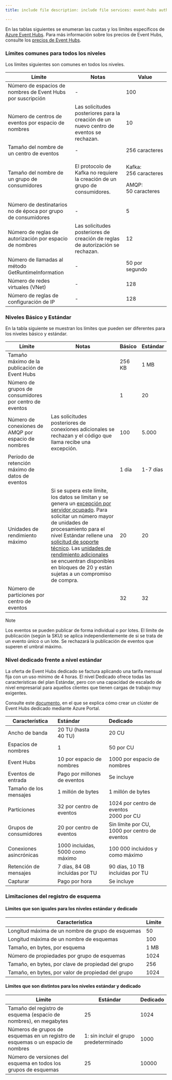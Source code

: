 ```yaml
---
title: include file description: include file services: event-hubs author: spelluru ms.service: event-hubs ms.topic: include ms.date: 03/31/2021 ms.author: spelluru ms.custom: "include file","fasttrack-edit","iot","event-hubs"

---
```


En las tablas siguientes se enumeran las cuotas y los límites específicos de [Azure Event Hubs](https://azure.microsoft.com/services/event-hubs/). Para más información sobre los precios de Event Hubs, consulte los [precios de Event Hubs](https://azure.microsoft.com/pricing/details/event-hubs/).

### <a name="common-limits-for-all-tiers"></a>Límites comunes para todos los niveles
Los límites siguientes son comunes en todos los niveles. 

| Límite |  Notas | Value |
| --- |  --- | --- |
| Número de espacios de nombres de Event Hubs por suscripción |- |100 |
| Número de centros de eventos por espacio de nombres | Las solicitudes posteriores para la creación de un nuevo centro de eventos se rechazan. |10 |
| Tamaño del nombre de un centro de eventos |- | 256 caracteres |
| Tamaño del nombre de un grupo de consumidores | El protocolo de Kafka no requiere la creación de un grupo de consumidores. | <p>Kafka: 256 caracteres</p><p>AMQP: 50 caracteres |
| Número de destinatarios no de época por grupo de consumidores |- |5 |
| Número de reglas de autorización por espacio de nombres | Las solicitudes posteriores de creación de reglas de autorización se rechazan.|12 |
| Número de llamadas al método GetRuntimeInformation |  - | 50 por segundo | 
| Número de redes virtuales (VNet) | - | 128 | 
| Número de reglas de configuración de IP | - | 128 | 

### <a name="basic-vs-standard-tiers"></a>Niveles Básico y Estándar
En la tabla siguiente se muestran los límites que pueden ser diferentes para los niveles básico y estándar. 

| Límite | Notas | Básico | Estándar |
|---|---|--|---|
| Tamaño máximo de la publicación de Event Hubs| &nbsp; | 256 KB | 1 MB |
| Número de grupos de consumidores por centro de eventos | &nbsp; |1 |20 |
| Número de conexiones de AMQP por espacio de nombres | Las solicitudes posteriores de conexiones adicionales se rechazan y el código que llama recibe una excepción. |100 |5\.000|
| Período de retención máximo de datos de eventos | &nbsp; |1 día |1-7 días |
| Unidades de rendimiento máximo |Si se supera este límite, los datos se limitan y se genera un [excepción por servidor ocupado](/dotnet/api/microsoft.servicebus.messaging.serverbusyexception). Para solicitar un número mayor de unidades de procesamiento para el nivel Estándar rellene una [solicitud de soporte técnico](../articles/azure-portal/supportability/how-to-create-azure-support-request.md). Las [unidades de rendimiento adicionales](../articles/event-hubs/event-hubs-auto-inflate.md) se encuentran disponibles en bloques de 20 y están sujetas a un compromiso de compra. |20 | 20 | 
| Número de particiones por centro de eventos | |32 | 32 | 

> [!NOTE]
>
> Los eventos se pueden publicar de forma individual o por lotes. 
> El límite de publicación (según la SKU) se aplica independientemente de si se trata de un evento único o un lote. Se rechazará la publicación de eventos que superen el umbral máximo.

### <a name="dedicated-tier-vs-standard-tier"></a>Nivel dedicado frente a nivel estándar
La oferta de Event Hubs dedicado se factura aplicando una tarifa mensual fija con un uso mínimo de 4 horas. El nivel Dedicado ofrece todas las características del plan Estándar, pero con una capacidad de escalado de nivel empresarial para aquellos clientes que tienen cargas de trabajo muy exigentes. 

Consulte este [documento](../articles/event-hubs/event-hubs-dedicated-cluster-create-portal.md), en el que se explica cómo crear un clúster de Event Hubs dedicado mediante Azure Portal.

| Característica | Estándar | Dedicado |
| --- |:---|:---|
| Ancho de banda | 20 TU (hasta 40 TU) | 20 CU |
| Espacios de nombres |  1 | 50 por CU |
| Event Hubs |  10 por espacio de nombres | 1000 por espacio de nombres |
| Eventos de entrada | Pago por millones de eventos | Se incluye |
| Tamaño de los mensajes | 1 millón de bytes | 1 millón de bytes |
| Particiones | 32 por centro de eventos | 1024 por centro de eventos<br/>2000 por CU |
| Grupos de consumidores | 20 por centro de eventos | Sin límite por CU, 1000 por centro de eventos |
| Conexiones asincrónicas | 1000 incluidas, 5000 como máximo | 100 000 incluidos y como máximo |
| Retención de mensajes | 7 días, 84 GB incluidas por TU | 90 días, 10 TB incluidas por TU |
| Capturar | Pago por hora | Se incluye |


### <a name="schema-registry-limitations"></a>Limitaciones del registro de esquema

#### <a name="limits-that-are-the-same-for-standard-and-dedicated-tiers"></a>Límites que son iguales para los niveles estándar y dedicado 
| Característica | Límite | 
|---|---|
| Longitud máxima de un nombre de grupo de esquemas | 50 |  
| Longitud máxima de un nombre de esquemas | 100 |    
| Tamaño, en bytes, por esquema | 1 MB |   
| Número de propiedades por grupo de esquemas | 1024 |
| Tamaño, en bytes, por clave de propiedad del grupo | 256 | 
| Tamaño, en bytes, por valor de propiedad del grupo | 1024 | 


#### <a name="limits-that-are-different-for-standard-and-dedicated-tiers"></a>Límites que son distintos para los niveles estándar y dedicado 

| Límite | Estándar | Dedicado | 
|---|---|--|
| Tamaño del registro de esquema (espacio de nombres), en megabytes | 25 |  1024 |
| Números de grupos de esquemas en un registro de esquemas o un espacio de nombres | 1: sin incluir el grupo predeterminado | 1000 |
| Número de versiones del esquema en todos los grupos de esquemas | 25 | 10000 |